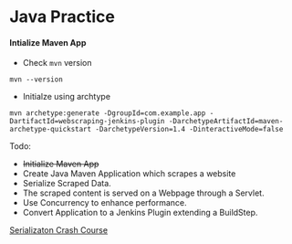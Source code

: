 Java Practice
====================

#### Intialize Maven App

- Check `mvn` version

`mvn --version`

- Initialze using archtype

`mvn archetype:generate -DgroupId=com.example.app -DartifactId=webscraping-jenkins-plugin -DarchetypeArtifactId=maven-archetype-quickstart -DarchetypeVersion=1.4 -DinteractiveMode=false`


Todo:
- ~~Initialize Maven App~~
- Create Java Maven Application which scrapes a website
- Serialize Scraped Data.
- The scraped content is served on a Webpage through a Servlet.
- Use Concurrency to enhance performance.
- Convert Application to a Jenkins Plugin extending a BuildStep.



[Serializaton Crash Course](https://www.youtube.com/watch?v=uS37TujnLRw)
